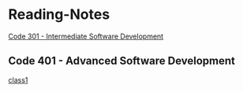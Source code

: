 # Reading-Notes

 [Code 301 - Intermediate Software Development](https://github.com/AbdallahMosa/Reading-Notes/tree/main/301)

 ## Code 401 - Advanced Software Development
 
 
[class1](python401/class1/class1.md)
 


